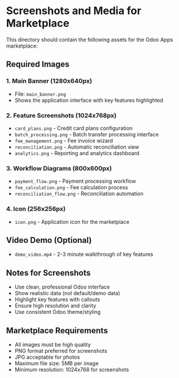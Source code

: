 # Screenshots and Media for Marketplace

This directory should contain the following assets for the Odoo Apps marketplace:

## Required Images

### 1. Main Banner (1280x640px)
- File: `main_banner.png`
- Shows the application interface with key features highlighted

### 2. Feature Screenshots (1024x768px)
- `card_plans.png` - Credit card plans configuration
- `batch_processing.png` - Batch transfer processing interface
- `fee_management.png` - Fee invoice wizard
- `reconciliation.png` - Automatic reconciliation view
- `analytics.png` - Reporting and analytics dashboard

### 3. Workflow Diagrams (800x600px)
- `payment_flow.png` - Payment processing workflow
- `fee_calculation.png` - Fee calculation process
- `reconciliation_flow.png` - Reconciliation automation

### 4. Icon (256x256px)
- `icon.png` - Application icon for the marketplace

## Video Demo (Optional)
- `demo_video.mp4` - 2-3 minute walkthrough of key features

## Notes for Screenshots
- Use clean, professional Odoo interface
- Show realistic data (not default/demo data)
- Highlight key features with callouts
- Ensure high resolution and clarity
- Use consistent Odoo theme/styling

## Marketplace Requirements
- All images must be high quality
- PNG format preferred for screenshots
- JPG acceptable for photos
- Maximum file size: 5MB per image
- Minimum resolution: 1024x768 for screenshots